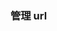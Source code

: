 ### 管理 url

<UrlState />

<script setup>
import UrlState from '../components/UrlState.vue'
</script>
